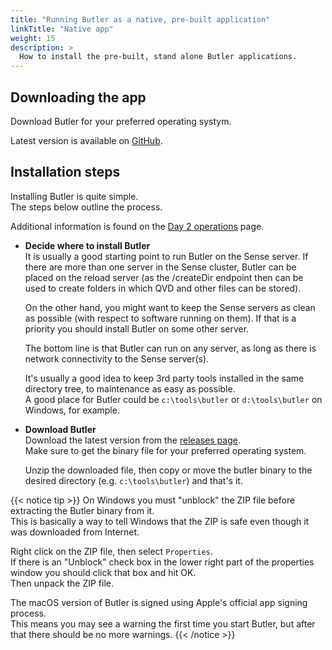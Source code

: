 ```yaml
---
title: "Running Butler as a native, pre-built application"
linkTitle: "Native app"
weight: 15
description: >
  How to install the pre-built, stand alone Butler applications.
---
```


## Downloading the app

Download Butler for your preferred operating systym.

Latest version is available on [GitHub](https://github.com/ptarmiganlabs/butler/releases/latest).

## Installation steps

Installing Butler is quite simple.  
The steps below outline the process.

Additional information is found on the [Day 2 operations](/docs/getting-started/operations/) page.

* **Decide where to install Butler**  
    It is usually a good starting point to run Butler on the Sense server. If there are more than one server in the Sense cluster, Butler can be placed on the reload server (as the /createDir endpoint then can be used to create folders in which QVD and other files can be stored).  

    On the other hand, you might want to keep the Sense servers as clean as possible (with respect to software running on them). If that is a priority you should install Butler on some other server.  

    The bottom line is that Butler can run on any server, as long as there is network connectivity to the Sense server(s).  

    It's usually a good idea to keep 3rd party tools installed in the same directory tree, to maintenance as easy as possible.  
    A good place for Butler could be `c:\tools\butler` or `d:\tools\butler` on Windows, for example.

* **Download Butler**  
    Download the latest version from the [releases page](https://github.com/ptarmiganlabs/butler/releases/latest).  
    Make sure to get the binary file for your preferred operating system.

    Unzip the downloaded file, then copy or move the butler binary to the desired directory (e.g. `c:\tools\butler`) and that's it.

{{< notice tip >}}
On Windows you must "unblock" the ZIP file before extracting the Butler binary from it.  
This is basically a way to tell Windows that the ZIP is safe even though it was downloaded from Internet.

Right click on the ZIP file, then select `Properties`.  
If there is an "Unblock" check box in the lower right part of the properties window you should click that box and hit OK.  
Then unpack the ZIP file.

The macOS version of Butler is signed using Apple's official app signing process.  
This means you may see a warning the first time you start Butler, but after that there should be no more warnings. 
{{< /notice >}}
